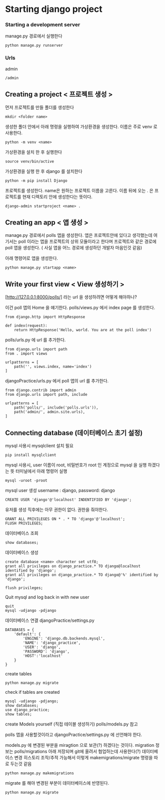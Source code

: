 # Starting django project


<h3 style="color:'red'">Starting a development server</h3>
manage.py 경로에서 실행한다

```
python manage.py runserver
```

<h3 style="color:'red'">Urls</h3>

admin
```
/admin
```


## Creating a project < 프로젝트 생성 >

먼저 프로젝트를 만들 폴더를 생성한다
```
mkdir <folder name>
```

생성한 폴더 안에서 아래 명령을 실행하여 가상환경을 생성한다. 이름은 주로 venv 로 사용한다.
```
python -m venv <name> 
```
가상환경을 설치 한 후 실행한다
```
source venv/bin/active
```
가상환경을 실행 한 후 django 를 설치한다
```
python -m pip install Django
```
프로젝트를 생성한다. name은 원하는 프로젝트 이름을 고른다. 이름 뒤에 오는 . 은 프로젝트를 현재 디렉토리 안에 생성한다는 뜻이다.
```
django-admin startproject <name> .
```

## Creating an app < 앱 생성 >
manage.py 경로에서 polls 앱을 생성한다. 앱은 프로젝트안에 있다고 생각했는데 여기서는 poll 이라는 앱을 프로젝트의 상위 모듈이라고 한다며 프로젝트와 같은 경로에 poll 앱을 생성한다.
( 사실 앱을 어느 경로에 생성하던 개발자 마음인것 같음)

아래 명령어로 앱을 생성한다.
```
python manage.py startapp <name>
```

## Write your first view < View 생성하기 >
[http://127.0.0.1:8000/polls/] 라는 url 을 생성하려면 어떻게 해야하나? 

이건 poll 앱의 Home 을 얘기한다. polls/views.py 에서 index page 를 생성한다.
```
from django.http import HttpResponse

def index(request):
    return HttpResponse('Hello, world. You are at the poll index')
```


polls/urls.py 에 url 를 추가한다.
```
from django.urls import path
from . import views

urlpatterns = [
    path('', views.index, name='index')
]
```

djangoPractice/urls.py 에서 poll 앱의 url 를 추가한다.
```
from django.contrib import admin
from django.urls import path, include

urlpatterns = [
    path('polls/', include('polls.urls')),
    path('admin/', admin.site.urls),
]
```

## Connecting database (데이터베이스 초기 설정)
mysql 사용시 mysqlclient 설치 필요
```
pip install mysqlclient
```

mysql 사용시, user 이름이 root, 비밀번호가 root 인 계정으로 mysql 을 실행 하겠다는 뜻 터미널에서 아래 명령어 실행
``` 
mysql -uroot -proot
```

mysql user 생성 username : django, password: django
```
CREATE USER 'django'@'localhost' INDENTIFIED BY 'django'; 
```

유저를 생성 직후에는 아무 권한이 없다. 권한을 줘야한다.
```
GRANT ALL PRIVILEGES ON * . * TO 'django'@'localhost';
FLUSH PRIVILEGES;
```

데이터베이스 조회
```
show databases;
```

데이터베이스 생성
```
create database <name> character set utf8;
grant all privileges on django_practice.* TO django@localhost identified by 'django';
grant all privileges on django_practice.* TO django@'%' identified by 'django';

flush privileges;
```

Quit mysql and log back in with new user
```
quit
mysql -udjango -pdjango
```


데이터베이스 연결 djangoPractice/settings.py
```
DATABASES = {
    'default': {
        'ENGINE': 'django.db.backends.mysql',
        'NAME': 'django_practice',
        'USER': 'django',
        'PASSWORD': 'django',
        'HOST':'localhost'
    }
}

```

create tables 
```
python manage.py migrate
```

check if tables are created
```
mysql -udjango -pdjango;
show databases;
use django_practice;
show tables;
```

create Models yourself (직접 테이블 생성하기) polls/models.py 참고

polls 앱을 사용할것이라고 djangoPractice/settings.py 에 선언해야 한다.


models.py 에 변경된 부분을 miragtion 으로 보관(?) 하겠다는 것이다. 
migration 정보는 polls/migrations 아래 저장되며 git에 올려서 협업하는데 사용한다(?)
데이터베이스 변경 히스토리 조작/추적 가능해서 이렇게 makemigrations/migrate 명령을 따로 두는것 같음 
```
python manage.py makemigrations
```

migrate 를 해야 변경된 부분이 데이터베이스에 반영된다.
```
python manage.py migrate
```





